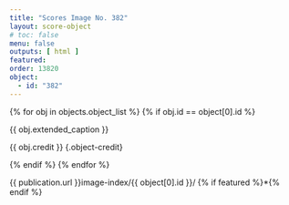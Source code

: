```yaml
---
title: "Scores Image No. 382"
layout: score-object
# toc: false
menu: false
outputs: [ html ]
featured: 
order: 13820
object:
  - id: "382"
---
```


{% for obj in objects.object_list %}
{% if obj.id == object[0].id %}

{{ obj.extended_caption }}

{{ obj.credit }} {.object-credit}

{% endif %}
{% endfor %}

<div class="object-credit object-url is-print-only">

{{ publication.url }}image-index/{{ object[0].id }}/ {% if featured %}*{% endif %}

</div>
